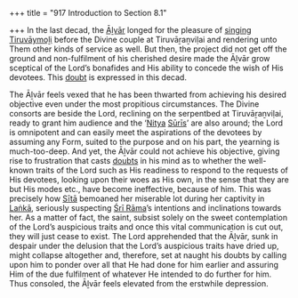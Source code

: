 +++
title = "917 Introduction to Section 8.1"

+++
In the last decad, the [Āḻvār](/definition/aḻvar#vaishnavism "show Āḻvār definitions") longed for the pleasure of [singing](/definition/singing#history "show singing definitions") [Tiruvāymoḻi](/definition/tiruvaymoli#vaishnavism "show Tiruvāymoḻi definitions") before the Divine couple at Tiruvāṟaṉviḷai and rendering unto Them other kinds of service as well. But then, the project did not get off the ground and non-fulfilment of his cherished desire made the Āḻvār grow sceptical of the Lord’s bonafides and His ability to concede the wish of His devotees. This [doubt](/definition/doubt#history "show doubt definitions") is expressed in this decad.

The Āḻvār feels vexed that he has been thwarted from achieving his desired objective even under the most propitious circumstances. The Divine consorts are beside the Lord, reclining on the serpentbed at Tiruvāṟaṉviḷai, ready to grant him audience and the ‘[Nitya](/definition/nitya#vaishnavism "show Nitya definitions") [Sūrīs](/definition/suri#history "show Sūrīs definitions")’ are also around; the Lord is omnipotent and can easily meet the aspirations of the devotees by assuming any Form, suited to the purpose and on his part, the yearning is much-too-deep. And yet, the Āḻvār could not achieve his objective, giving rise to frustration that casts [doubts](/definition/doubt#history "show doubts definitions") in his mind as to whether the well-known traits of the Lord such as His readiness to respond to the requests of His devotees, looking upon their woes as His own, in the sense that they are but His modes etc., have become ineffective, because of him. This was precisely how [Sītā](/definition/sita#vaishnavism "show Sītā definitions") bemoaned her miserable lot during her captivity in [Laṅkā](/definition/lanka#vaishnavism "show Laṅkā definitions"), seriously suspecting [Śrī Rāma](/definition/shrirama#history "show Śrī Rāma definitions")’s intentions and inclinations towards her. As a matter of fact, the saint, subsist solely on the sweet contemplation of the Lord’s auspicious traits and once this vital communication is cut out, they will just cease to exist. The Lord apprehended that the Āḻvār, sunk in despair under the delusion that the Lord’s auspicious traits have dried up, might collapse altogether and, therefore, set at naught his doubts by calling upon him to ponder over all that He had done for him earlier and assuring Him of the due fulfilment of whatever He intended to do further for him. Thus consoled, the Āḻvār feels elevated from the erstwhile depression.


